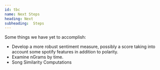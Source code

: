 ```yaml
---
id: tbc
name: Next Steps
heading: Next
subheading:  Steps
---
```


Some things we have yet to accomplish: 

- Develop a more robust sentiment measure, possibly a score taking into account some spotify features in addition to polarity.
- Examine nGrams by time.
- Song Similarity Computations